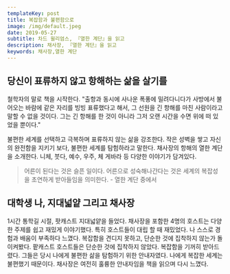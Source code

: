 ```yaml
---
templateKey: post
title: 복잡함과 불편함으로
image: /img/default.jpeg
date: 2019-05-27
subtitle: 차드 윌리엄스, 『열한 계단』을 읽고
description: 채사장, 『열한 계단』을 읽고
keywords: 채사장,열한 계단
---
```

## 당신이 표류하지 않고 항해하는 삶을 살기를

철학자의 말로 책을 시작한다. "출항과 동시에 사나운 폭풍에 밀려다니다가 사방에서 불어오는 바람에 같은 자리를 빙빙 표류했다고 해서, 그 선원을 긴 항해를 마친 사람이라고 말할 수 없을 것이다. 그는 긴 항해를 한 것이 아니라 그저 오랜 시간을 수면 위에 떠 있었을 뿐이다."

불편한 세계를 선택하고 극복하며 표류하지 않는 삶을 강조한다. 작은 성벽을 쌓고 자신의 완전함을 지키기 보다, 불편한 세계를 탐험하라고 말한다. 채사장의 항해의 열한 계단을 소개한다. 니체, 붓다, 예수, 우주, 체 게바라 등 다양한 이야기가 담겨있다.

> 어른이 된다는 것은 슬픈 일이다. 어른으로 성숙해나간다는 것은 세계의 복잡성을 초연하게 받아들임을 의미한다. - 열한 계단 중에서

## 대학생 나, 지대넓얕 그리고 채사장

1시간 통학길 시절, 팟캐스트 지대넓얕을 들었다. 채사장을 포함한 4명의 호스트는 다양한 주제를 쉽고 재밌게 이야기했다. 특히 호스트들이 대립 할 때 재밌었다. 나 스스로 경험과 배움이 부족하다 느꼈다. 복잡함을 견디지 못하고, 단순한 것에 집착하지 않는가 돌이켜봤다. 팥캐스트 호스트들은 단순한 것에 집착하지 않았다. 복잡함을 기꺼히 받아드렸다. 그들은 당시 나에게 불편한 삶을 탐험하기 위한 안내자였다. 나에게 복잡한 세계는 불편했기 때문이다. 채사장은 여전히 훌륭한 안내자임을 책을 읽으며 다시 느꼈다.
